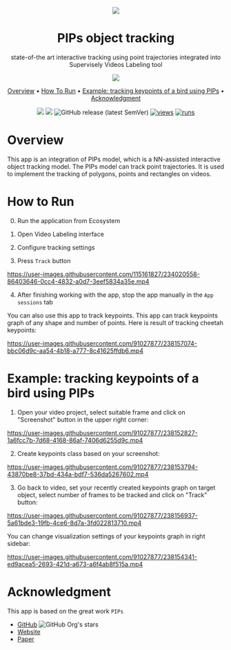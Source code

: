 <div align="center" markdown>
<img src="https://user-images.githubusercontent.com/115161827/233959102-9c48949f-b353-4a4b-ab7d-c1da99dfd914.jpg" />
  
# PIPs object tracking

state-of-the art interactive tracking using point trajectories integrated into Supervisely Videos Labeling tool

<img src='https://particle-video-revisited.github.io/images/fig1.jpg'>

<p align="center">
  <a href="#Overview">Overview</a> •
  <a href="#How-To-Run">How To Run</a> •
  <a href="#example-tracking-keypoints-of-a-bird-using-pips">Example: tracking keypoints of a bird using PIPs</a> •
  <a href="#Acknowledgment">Acknowledgment</a>
</p>

[![](https://img.shields.io/badge/supervisely-ecosystem-brightgreen)](https://ecosystem.supervise.ly/apps/supervisely-ecosystem/pips)
[![](https://img.shields.io/badge/slack-chat-green.svg?logo=slack)](https://supervise.ly/slack)
![GitHub release (latest SemVer)](https://img.shields.io/github/v/release/supervisely-ecosystem/pips)
[![views](https://app.supervise.ly/img/badges/views/supervisely-ecosystem/pips/supervisely/serve)](https://supervise.ly)
[![runs](https://app.supervise.ly/img/badges/runs/supervisely-ecosystem/pips/supervisely/serve)](https://supervise.ly)


</div>

# Overview

This app is an integration of PIPs model, which is a NN-assisted interactive object tracking model. The PIPs model can track point trajectories. It is used to implement the tracking of polygons, points and rectangles on videos.

# How to Run

0. Run the application from Ecosystem

1. Open Video Labeling interface

2. Configure tracking settings

3. Press `Track` button

https://user-images.githubusercontent.com/115161827/234020558-86403646-0cc4-4832-a0d7-3eef5834a35e.mp4

4. After finishing working with the app, stop the app manually in the `App sessions` tab

You can also use this app to track keypoints. This app can track keypoints graph of any shape and number of points. Here is result of tracking cheetah keypoints:

https://user-images.githubusercontent.com/91027877/238157074-bbc06d9c-aa54-4b18-a777-8c41625ffdb6.mp4

# Example: tracking keypoints of a bird using PIPs

1. Open your video project, select suitable frame and click on "Screenshot" button in the upper right corner:

https://user-images.githubusercontent.com/91027877/238152827-1a6fcc7b-7d68-4168-86af-7406d6255d9c.mp4

2. Create keypoints class based on your screenshot:

https://user-images.githubusercontent.com/91027877/238153794-43870be8-37bd-434a-bdf7-536da5267602.mp4

3. Go back to video, set your recently created keypoints graph on target object, select number of frames to be tracked and click on "Track" button:

https://user-images.githubusercontent.com/91027877/238156937-5a61bde3-19fb-4ce6-8d7a-3fd022813710.mp4

You can change visualization settings of your keypoints graph in right sidebar:

https://user-images.githubusercontent.com/91027877/238154341-ed9acea5-2693-421d-a673-a6f4ab8f515a.mp4

# Acknowledgment

This app is based on the great work `PIPs` 
- [GitHub](https://github.com/aharley/pips) ![GitHub Org's stars](https://img.shields.io/github/stars/aharley/pips?style=social) 
- [Website](https://particle-video-revisited.github.io/)
- [Paper](https://arxiv.org/abs/2204.04153) 







